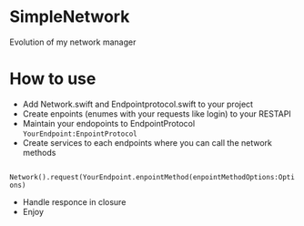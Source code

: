# SimpleNetwork
Evolution of my network manager

# How to use

* Add Network.swift and Endpointprotocol.swift to your project
* Create enpoints (enumes with your requests like login) to your RESTAPI
* Maintain your endopoints to EndpointProtocol
    ```YourEndpoint:EnpointProtocol```
* Create services to each endpoints where you can call the network methods

``` Network().request(YourEndpoint.enpointMethod(enpointMethodOptions:Options)```
* Handle responce in closure
* Enjoy
